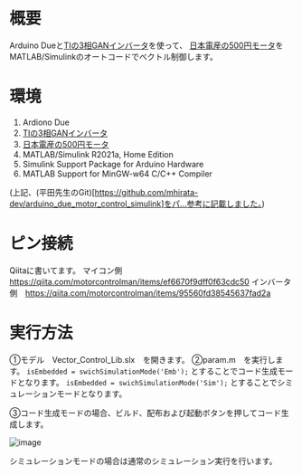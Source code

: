 # 概要
Arduino Dueと[TIの3相GANインバータ](https://www.tij.co.jp/tool/jp/BOOSTXL-3PHGANINV)を使って、
[日本電産の500円モータ](https://ja.aliexpress.com/item/1005001686327895.html)をMATLAB/Simulinkのオートコードでベクトル制御します。

# 環境
1. Ardiono Due
2. [TIの3相GANインバータ](https://www.tij.co.jp/tool/jp/BOOSTXL-3PHGANINV)
3. [日本電産の500円モータ](https://ja.aliexpress.com/item/1005001686327895.html)
4. MATLAB/Simulink R2021a, Home Edition
5. Simulink Support Package for Arduino Hardware
6. MATLAB Support for MinGW-w64 C/C++ Compiler

(上記、(平田先生のGit)[https://github.com/mhirata-dev/arduino_due_motor_control_simulink]をパ…参考に記載しました。)

# ピン接続
Qiitaに書いてます。
マイコン側　https://qiita.com/motorcontrolman/items/ef6670f9dff0f63cdc50
インバータ側　https://qiita.com/motorcontrolman/items/95560fd38545637fad2a

# 実行方法
①モデル　Vector_Control_Lib.slx　を開きます。
②param.m　を実行します。
`isEmbedded = swichSimulationMode('Emb');` とすることでコード生成モードとなります。
`isEmbedded = swichSimulationMode('Sim');` とすることでシミュレーションモードとなります。

③コード生成モードの場合、ビルド、配布および起動ボタンを押してコード生成します。

![image](https://user-images.githubusercontent.com/53783776/134696570-d77da93e-80f2-44aa-81d8-d38442561d88.png)

シミュレーションモードの場合は通常のシミュレーション実行を行います。
